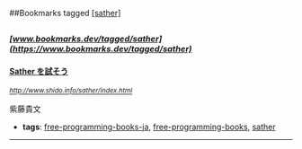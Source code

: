 ##Bookmarks tagged [[sather]](https://www.bookmarks.dev?q=[sather])

_<sup><sup>[www.bookmarks.dev/tagged/sather](https://www.bookmarks.dev/tagged/sather)</sup></sup>_
---
#### [Sather を試そう](http://www.shido.info/sather/index.html)
_<sup>http://www.shido.info/sather/index.html</sup>_

紫藤貴文
* **tags**: [free-programming-books-ja](../tagged/free-programming-books-ja.md), [free-programming-books](../tagged/free-programming-books.md), [sather](../tagged/sather.md)
---
